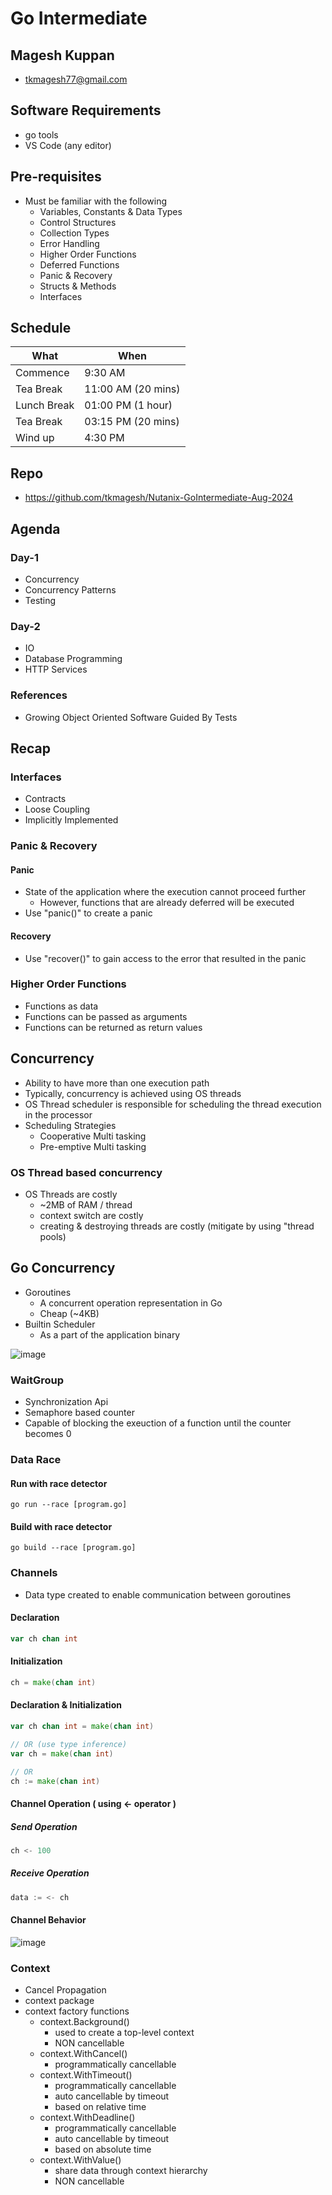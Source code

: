 # Go Intermediate

## Magesh Kuppan
- tkmagesh77@gmail.com

## Software Requirements
- go tools
- VS Code (any editor)

## Pre-requisites
- Must be familiar with the following
    - Variables, Constants & Data Types
    - Control Structures
    - Collection Types
    - Error Handling
    - Higher Order Functions
    - Deferred Functions
    - Panic & Recovery
    - Structs & Methods
    - Interfaces

## Schedule
| What | When |
|------|------|
| Commence | 9:30 AM |
| Tea Break | 11:00 AM (20 mins) |
| Lunch Break | 01:00 PM (1 hour) |
| Tea Break | 03:15 PM (20 mins) |
| Wind up | 4:30 PM |

## Repo
- https://github.com/tkmagesh/Nutanix-GoIntermediate-Aug-2024

## Agenda
### Day-1
- Concurrency
- Concurrency Patterns
- Testing

### Day-2
- IO
- Database Programming
- HTTP Services

### References
- Growing Object Oriented Software Guided By Tests

## Recap
### Interfaces
- Contracts
- Loose Coupling
- Implicitly Implemented

### Panic & Recovery
#### Panic
- State of the application where the execution cannot proceed further
    - However, functions that are already deferred will be executed
- Use "panic()" to create a panic
#### Recovery
- Use "recover()" to gain access to the error that resulted in the panic

### Higher Order Functions
- Functions as data
- Functions can be passed as arguments
- Functions can be returned as return values

## Concurrency
- Ability to have more than one execution path
- Typically, concurrency is achieved using OS threads
- OS Thread scheduler is responsible for scheduling the thread execution in the processor
- Scheduling Strategies
    - Cooperative Multi tasking
    - Pre-emptive Multi tasking
### OS Thread based concurrency
- OS Threads are costly 
    - ~2MB of RAM / thread
    - context switch are costly
    - creating & destroying threads are costly (mitigate by using "thread pools)

## Go Concurrency
- Goroutines
    - A concurrent operation representation in Go
    - Cheap (~4KB)
- Builtin Scheduler
    - As a part of the application binary

![image](./images/go-concurrency.png)

### WaitGroup
- Synchronization Api
- Semaphore based counter
- Capable of blocking the exeuction of a function until the counter becomes 0

### Data Race
#### Run with race detector
```
go run --race [program.go]
```
#### Build with race detector
```
go build --race [program.go]
```

### Channels
- Data type created to enable communication between goroutines
#### Declaration
```go
var ch chan int
```
#### Initialization
```go
ch = make(chan int)
```
#### Declaration & Initialization
```go
var ch chan int = make(chan int)

// OR (use type inference)
var ch = make(chan int)

// OR
ch := make(chan int)
```
#### Channel Operation ( using <- operator )
##### Send Operation
```go
ch <- 100
```
##### Receive Operation
```go
data := <- ch
```
#### Channel Behavior
![image](./images/channel-behaviors.png)

### Context
- Cancel Propagation
- context package
- context factory functions
    - context.Background()
        - used to create a top-level context
        - NON cancellable
    - context.WithCancel()
        - programmatically cancellable
    - context.WithTimeout()
        - programmatically cancellable
        - auto cancellable by timeout
        - based on relative time
    - context.WithDeadline()
        - programmatically cancellable
        - auto cancellable by timeout
        - based on absolute time
    - context.WithValue()
        - share data through context hierarchy
        - NON cancellable